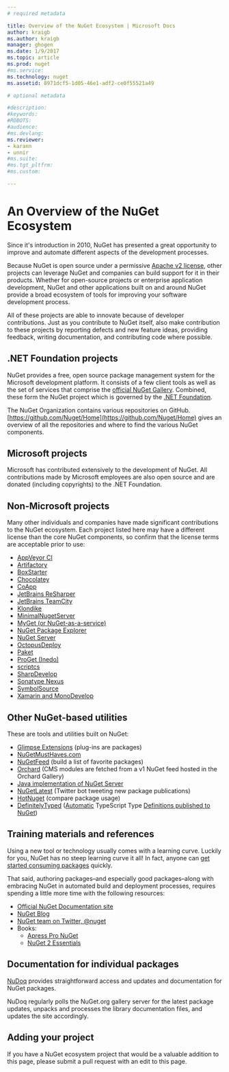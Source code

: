 ```yaml
---
# required metadata

title: Overview of the NuGet Ecosystem | Microsoft Docs
author: kraigb
ms.author: kraigb
manager: ghogen
ms.date: 1/9/2017
ms.topic: article
ms.prod: nuget
#ms.service:
ms.technology: nuget
ms.assetid: 8971dcf5-1d05-46e1-adf2-ce0f55521a49

# optional metadata

#description:
#keywords:
#ROBOTS:
#audience:
#ms.devlang:
ms.reviewer:
- karann
- unnir
#ms.suite:
#ms.tgt_pltfrm:
#ms.custom:

---
```

# An Overview of the NuGet Ecosystem

Since it's introduction in 2010, NuGet has presented a great opportunity to improve and automate different aspects of the development processes.

Because NuGet is open source under a permissive [Apache v2 license](http://choosealicense.com/licenses/apache/), other projects can leverage NuGet and companies can build support for it in their products. Whether for open-source projects or enterprise application development, NuGet and other applications built on and around NuGet provide a broad ecosystem of tools for improving your software development process.

All of these projects are able to innovate because of developer contributions. Just as you contribute to NuGet itself, also make contribution to these projects by reporting defects and new feature ideas, providing feedback, writing documentation, and contributing code where possible.

## .NET Foundation projects

NuGet provides a free, open source package management system for the Microsoft development platform. It consists of a few client tools as well as the set of services that comprise the [official NuGet Gallery](http://www.nuget.org). Combined, these form the NuGet project which is governed by the [.NET Foundation](http://www.dotnetfoundation.org/).

The NuGet Organization contains various repositories on GitHub. [https://github.com/Nuget/Home](https://github.com/Nuget/Home) gives an overview of all the repositories and where to find the various NuGet components.

## Microsoft projects

Microsoft has contributed extensively to the development of NuGet. All contributions made by Microsoft employees are also open source and are donated (including copyrights) to the .NET Foundation.

## Non-Microsoft projects

Many other individuals and companies have made significant contributions to the NuGet ecosystem. Each project listed here may have a different license than the core NuGet components, so confirm that the license terms are acceptable prior to use:

* [AppVeyor CI](https://www.appveyor.com/)
* [Artifactory](https://www.jfrog.com/artifactory/)
* [BoxStarter](http://boxstarter.org/)
* [Chocolatey](https://chocolatey.org/)
* [CoApp](http://coapp.org/)
* [JetBrains ReSharper](https://resharper-plugins.jetbrains.com/)
* [JetBrains TeamCity](https://www.jetbrains.com/teamcity/)
* [Klondike](https://github.com/themotleyfool/Klondike)
* [MinimalNugetServer](https://github.com/TanukiSharp/MinimalNugetServer)
* [MyGet (or NuGet-as-a-service)](http://www.myget.org/)
* [NuGet Package Explorer](https://github.com/NuGetPackageExplorer/NuGetPackageExplorer)
* [NuGet Server](http://nugetserver.net/)
* [OctopusDeploy](https://octopus.com/)
* [Paket](https://fsprojects.github.io/Paket/)
* [ProGet (Inedo)](http://inedo.com/proget)
* [scriptcs](http://scriptcs.net/)
* [SharpDevelop](http://community.sharpdevelop.net/blogs/mattward/archive/2011/01/23/NuGetSupportInSharpDevelop.aspx)
* [Sonatype Nexus](http://www.sonatype.com/nexus-repository-sonatype)
* [SymbolSource](http://www.symbolsource.org/Public)
* [Xamarin and MonoDevelop](https://github.com/mrward/monodevelop-nuget-addin)


## Other NuGet-based utilities

These are tools and utilities built on NuGet:

* [Glimpse Extensions](http://getglimpse.com/Packages) (plug-ins are packages)
* [NuGetMustHaves.com](http://nugetmusthaves.com/)
* [NuGetFeed](http://nugetfeed.org/) (build a list of favorite packages)
* [Orchard](http://www.orchardproject.net/) (CMS modules are fetched from a v1 NuGet feed hosted in the Orchard Gallery)
* [Java implementation of NuGet Server](http://jonnyzzz.com/blog/2012/03/07/nuget-server-in-pure-java/)
* [NuGetLatest](https://twitter.com/NuGetLatest) (Twitter bot tweeting new package publications)
* [HotNuget](http://hotnuget.com) (compare package usage)
* [DefinitelyTyped](http://definitelytyped.org/) ([Automatic](https://github.com/DefinitelyTyped/NugetAutomation/) TypeScript Type [Definitions published to NuGet](http://www.nuget.org/packages?q=DefinitelyTyped))

## Training materials and references

Using a new tool or technology usually comes with a learning curve. Luckily for you, NuGet has no steep learning curve it all! In fact, anyone can [get started consuming packages](../quickstart/use-a-package.md) quickly.

That said, authoring packages–and especially good packages–along with  embracing NuGet in automated build and deployment processes, requires spending a little more time with the following resources:

- [Official NuGet Documentation site](http://docs.microsoft.com/nuget)
- [NuGet Blog](http://blog.nuget.org/)
- [NuGet team on Twitter, @nuget](http://twitter.com/nuget)
- Books:
    * [Apress Pro NuGet](http://bit.ly/ProNuGet)
    * [NuGet 2 Essentials](http://www.amazon.com/NuGet-2-Essentials-Damir-Arh-ebook/dp/B00GTQD5M4)

## Documentation for individual packages

[NuDoq](http://nudoq.org) provides straightforward access and updates and documentation for NuGet packages.

NuDoq regularly polls the NuGet.org gallery server for the latest package updates, unpacks and processes the library documentation files, and updates the site accordingly.

## Adding your project

If you have a NuGet ecosystem project that would be a valuable addition to this page, please  submit a pull request with an edit to this page.
